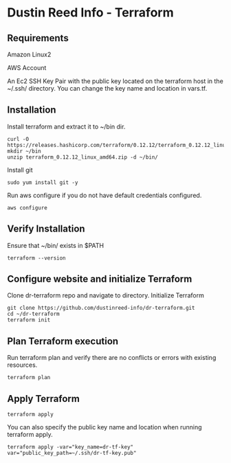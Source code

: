 #  Dustin Reed Info - Terraform

## Requirements
Amazon Linux2

AWS Account

An Ec2 SSH Key Pair with the public key located on the terraform host in the
~/.ssh/ directory.  You can change the key name and location in vars.tf.

## Installation

Install terraform and extract it to ~/bin dir.
```
curl -O https://releases.hashicorp.com/terraform/0.12.12/terraform_0.12.12_linux_amd64.zip
mkdir ~/bin
unzip terraform_0.12.12_linux_amd64.zip -d ~/bin/
```
Install git
```
sudo yum install git -y
```
Run aws configure if you do not have default credentials configured.
```
aws configure
```

## Verify Installation
Ensure that ~/bin/ exists in $PATH
```
terraform --version
```

## Configure website and initialize Terraform
Clone dr-terraform repo and navigate to directory.
Initialize Terraform
```
git clone https://github.com/dustinreed-info/dr-terraform.git
cd ~/dr-terraform
terraform init
```

## Plan Terraform execution
Run terraform plan and verify there are no conflicts or errors with existing resources.
```
terraform plan
```

## Apply Terraform

```
terraform apply
```

You can also specify the public key name and location when running terraform apply.
```
terraform apply -var="key_name=dr-tf-key" var="public_key_path=~/.ssh/dr-tf-key.pub"
```
